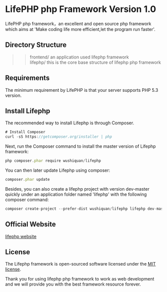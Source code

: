 # LifePHP php Framework Version 1.0
LifePHP php framework，an excellent and open source php framework which aims at 'Make coding life more efficient,let the program run faster'.

## Directory Structure
>>   frontend/            an application used lifephp framework<br>
>>   lifephp/              this is the core base structure of lifephp php framework

## Requirements
The minimum requirement by LifePHP  is that your server supports PHP 5.3 version.

## Install Lifephp
The recommended way to install Lifephp is through Composer.
```javascript
# Install Composer
curl -sS https://getcomposer.org/installer | php
```
Next, run the Composer command to install the master version of Lifephp framework:
```javascript
php composer.phar require wushiquan/lifephp
```
You can then later update Lifephp using composer:
```javascript
composer.phar update
```
Besides, you can also create a lifephp project with version dev-master quickly under an application folder named 'lifephp' with the following composer command:
```javascript
composer create-project --prefer-dist wushiquan/lifephp lifephp dev-master
```

## Official Website
[lifephp website](http://www.lifephp.net)

## License
The Lifephp framework is open-sourced software licensed under the [MIT license](https://opensource.org/licenses/MIT).

Thank you for using lifephp php framework to work as web development and we will provide you with the best framework resource 
forever.






